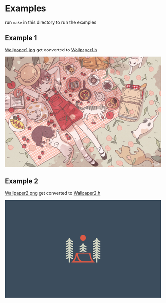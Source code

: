 # Examples
run `make` in this directory to run the examples

## Example 1
[Wallpaper1.jpg](https://github.com/NrdyBhu1/png2c/blob/master/examples/Wallpaper1.jpg) get converted to [Wallpaper1.h](https://github.com/NrdyBhu1/png2c/blob/master/examples/Wallpaper1.h) 

![Wallpaper1.jpg](./Wallpaper1.jpg)

## Example 2
[Wallpaper2.png](https://github.com/NrdyBhu1/png2c/blob/master/examples/Wallpaper2.png) get converted to [Wallpaper2.h](https://github.com/NrdyBhu1/png2c/blob/master/examples/Wallpaper2.h) 

![Wallpaper2.png](./Wallpaper2.png)
